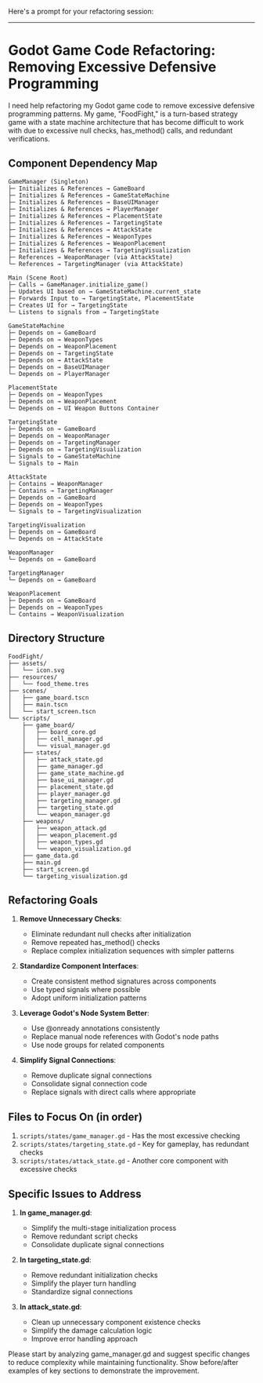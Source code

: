 Here's a prompt for your refactoring session:

---

# Godot Game Code Refactoring: Removing Excessive Defensive Programming

I need help refactoring my Godot game code to remove excessive defensive programming patterns. My game, "FoodFight," is a turn-based strategy game with a state machine architecture that has become difficult to work with due to excessive null checks, has_method() calls, and redundant verifications.

## Component Dependency Map

```
GameManager (Singleton)
├─ Initializes & References → GameBoard
├─ Initializes & References → GameStateMachine
├─ Initializes & References → BaseUIManager
├─ Initializes & References → PlayerManager
├─ Initializes & References → PlacementState
├─ Initializes & References → TargetingState
├─ Initializes & References → AttackState
├─ Initializes & References → WeaponTypes
├─ Initializes & References → WeaponPlacement
├─ Initializes & References → TargetingVisualization
├─ References → WeaponManager (via AttackState)
└─ References → TargetingManager (via AttackState)

Main (Scene Root)
├─ Calls → GameManager.initialize_game()
├─ Updates UI based on → GameStateMachine.current_state
├─ Forwards Input to → TargetingState, PlacementState
├─ Creates UI for → TargetingState
└─ Listens to signals from → TargetingState

GameStateMachine
├─ Depends on → GameBoard
├─ Depends on → WeaponTypes
├─ Depends on → WeaponPlacement
├─ Depends on → TargetingState
├─ Depends on → AttackState
├─ Depends on → BaseUIManager
└─ Depends on → PlayerManager

PlacementState
├─ Depends on → WeaponTypes
├─ Depends on → WeaponPlacement
└─ Depends on → UI Weapon Buttons Container

TargetingState
├─ Depends on → GameBoard
├─ Depends on → WeaponManager
├─ Depends on → TargetingManager
├─ Depends on → TargetingVisualization
├─ Signals to → GameStateMachine
└─ Signals to → Main

AttackState
├─ Contains → WeaponManager
├─ Contains → TargetingManager
├─ Depends on → GameBoard
├─ Depends on → WeaponTypes
└─ Signals to → TargetingVisualization

TargetingVisualization
├─ Depends on → GameBoard
└─ Depends on → AttackState

WeaponManager
└─ Depends on → GameBoard

TargetingManager
└─ Depends on → GameBoard

WeaponPlacement
├─ Depends on → GameBoard
├─ Depends on → WeaponTypes
└─ Contains → WeaponVisualization
```

## Directory Structure

```
FoodFight/
├── assets/
│   └── icon.svg
├── resources/
│   └── food_theme.tres
├── scenes/
│   ├── game_board.tscn
│   ├── main.tscn
│   └── start_screen.tscn
└── scripts/
    ├── game_board/
    │   ├── board_core.gd
    │   ├── cell_manager.gd
    │   └── visual_manager.gd
    ├── states/
    │   ├── attack_state.gd
    │   ├── game_manager.gd
    │   ├── game_state_machine.gd
    │   ├── base_ui_manager.gd
    │   ├── placement_state.gd
    │   ├── player_manager.gd
    │   ├── targeting_manager.gd
    │   ├── targeting_state.gd
    │   └── weapon_manager.gd
    ├── weapons/
    │   ├── weapon_attack.gd
    │   ├── weapon_placement.gd
    │   ├── weapon_types.gd
    │   └── weapon_visualization.gd
    ├── game_data.gd
    ├── main.gd
    ├── start_screen.gd
    └── targeting_visualization.gd
```

## Refactoring Goals

1. **Remove Unnecessary Checks**:
   - Eliminate redundant null checks after initialization
   - Remove repeated has_method() checks
   - Replace complex initialization sequences with simpler patterns

2. **Standardize Component Interfaces**:
   - Create consistent method signatures across components
   - Use typed signals where possible
   - Adopt uniform initialization patterns

3. **Leverage Godot's Node System Better**:
   - Use @onready annotations consistently
   - Replace manual node references with Godot's node paths
   - Use node groups for related components

4. **Simplify Signal Connections**:
   - Remove duplicate signal connections
   - Consolidate signal connection code
   - Replace signals with direct calls where appropriate

## Files to Focus On (in order)

1. `scripts/states/game_manager.gd` - Has the most excessive checking
2. `scripts/states/targeting_state.gd` - Key for gameplay, has redundant checks
3. `scripts/states/attack_state.gd` - Another core component with excessive checks

## Specific Issues to Address

1. **In game_manager.gd**:
   - Simplify the multi-stage initialization process
   - Remove redundant script checks
   - Consolidate duplicate signal connections

2. **In targeting_state.gd**:
   - Remove redundant initialization checks
   - Simplify the player turn handling
   - Standardize signal connections

3. **In attack_state.gd**:
   - Clean up unnecessary component existence checks
   - Simplify the damage calculation logic
   - Improve error handling approach

Please start by analyzing game_manager.gd and suggest specific changes to reduce complexity while maintaining functionality. Show before/after examples of key sections to demonstrate the improvement.